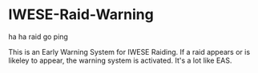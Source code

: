 # IWESE-Raid-Warning
ha ha raid go ping




This is an Early Warning System for IWESE Raiding. If a raid appears or is likeley to appear, the warning system is activated.
It's a lot like EAS.
